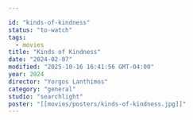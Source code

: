 ```yaml
---

id: "kinds-of-kindness"
status: "to-watch"
tags:
  - movies
title: "Kinds of Kindness"
date: "2024-02-07"
modified: "2025-10-16 16:41:56 GMT-04:00"
year: 2024
director: "Yorgos Lanthimos"
category: "general"
studio: "searchlight"
poster: "[[movies/posters/kinds-of-kindness.jpg]]"
---
```

